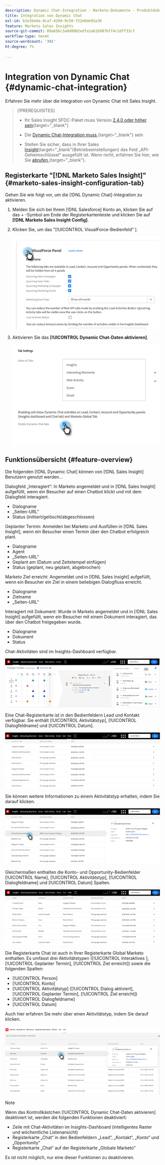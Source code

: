 ```yaml
---
description: Dynamic Chat-Integration - Marketo-Dokumente - Produktdokumentation
title: Integration von Dynamic Chat
exl-id: b2e3b4da-9ca7-4299-9c50-f52e0de91e36
feature: Marketo Sales Insights
source-git-commit: 09a656c3a0d0002edfa1a61b987bff4c1dff33cf
workflow-type: tm+mt
source-wordcount: '391'
ht-degree: 7%

---
```


# Integration von Dynamic Chat {#dynamic-chat-integration}

Erfahren Sie mehr über die Integration von Dynamic Chat mit Sales Insight.

>[!PREREQUISITES]
>
>* Ihr Sales Insight SFDC-Paket muss Version [2.4.0 oder höher sein](/help/marketo/product-docs/marketo-sales-insight/msi-for-salesforce/upgrading/upgrading-your-msi-package.md){target="_blank"}
>
>* Die [Dynamic Chat-Integration muss ](/help/marketo/product-docs/demand-generation/dynamic-chat/dynamic-chat-overview.md){target="_blank"} sein
>
>* Stellen Sie sicher, dass in Ihrer Sales [Insight](/help/marketo/product-docs/marketo-sales-insight/msi-for-salesforce/configuration/marketo-sales-insight-configuration-tab-in-salesforce.md#operational-settings){target="_blank"}Betriebseinstellungen) das Feld „API-Geheimschlüssel“ ausgefüllt ist. Wenn nicht, erfahren Sie hier, wie Sie [ abrufen ](/help/marketo/product-docs/marketo-sales-insight/msi-for-salesforce/configuration/configure-marketo-sales-insight-in-salesforce-enterprise-unlimited.md#configure-sales-insight-in-marketo){target="_blank"}.

## Registerkarte &quot;[!DNL Marketo Sales Insight]&quot; {#marketo-sales-insight-configuration-tab}

Gehen Sie wie folgt vor, um die [!DNL Dynamic Chat]-Integration zu aktivieren.

1. Melden Sie sich bei Ihrem [!DNL Salesforce] Konto an, klicken Sie auf das + -Symbol am Ende der Registerkartenleiste und klicken Sie auf **[!DNL Marketo Sales Insight Config]**.

1. Klicken Sie, um das &quot;[!UICONTROL VisualForce-Bedienfeld“ &#x200B;].

   ![](assets/dynamic-chat-integration-1.png)

1. Aktivieren Sie das **[!UICONTROL Dynamic Chat-Daten aktivieren]**.

   ![](assets/dynamic-chat-integration-2.png)

## Funktionsübersicht {#feature-overview}

Die folgenden [!DNL Dynamic Chat] können von [!DNL Sales Insight] Benutzern genutzt werden…

Dialogfeld „Interagiert“: In Marketo angemeldet und in [!DNL Sales Insight] aufgefüllt, wenn ein Besucher auf einen Chatbot klickt und mit dem Dialogfeld interagiert.

* Dialogname
* „Seiten-URL“
* Status (initiiert/gelöscht/abgeschlossen)

Geplanter Termin: Anmelden bei Marketo und Ausfüllen in [!DNL Sales Insight], wenn ein Besucher einen Termin über den Chatbot erfolgreich plant.

* Dialogname
* Agent
* „Seiten-URL“
* Geplant am (Datum und Zeitstempel einfügen)
* Status (geplant, neu geplant, abgebrochen)

Marketo Ziel erreicht: Angemeldet und in [!DNL Sales Insight] aufgefüllt, wenn ein Besucher ein Ziel in einem beliebigen Dialogfluss erreicht.

* Dialogname
* Zielname
* „Seiten-URL“

Interagiert mit Dokument: Wurde in Marketo angemeldet und in [!DNL Sales Insight] aufgefüllt, wenn ein Besucher mit einem Dokument interagiert, das über den Chatbot freigegeben wurde.

* Dialogname
* Dokument
* Status

Chat-Aktivitäten sind im Insights-Dashboard verfügbar.

![](assets/dynamic-chat-integration-3.png)

Eine Chat-Registerkarte ist in den Bedienfeldern Lead und Kontakt verfügbar. Sie enthält [!UICONTROL Aktivitätstyp], [!UICONTROL Dialogfeldname] und [!UICONTROL Datum].

![](assets/dynamic-chat-integration-4.png)

Sie können weitere Informationen zu einem Aktivitätstyp erhalten, indem Sie darauf klicken.

![](assets/dynamic-chat-integration-5.png)

Gleichermaßen enthalten die Konto- und Opportunity-Bedienfelder [!UICONTROL Name], [!UICONTROL Aktivitätstyp], [!UICONTROL Dialogfeldname] und [!UICONTROL Datum] Spalten.

![](assets/dynamic-chat-integration-6.png)

Die Registerkarte Chat ist auch in Ihrer Registerkarte Global Marketo enthalten. Es umfasst drei Aktivitätstypen ([!UICONTROL Interaktives &#x200B;], [!UICONTROL Geplanter Termin], [!UICONTROL Ziel erreicht]) sowie die folgenden Spalten:

* [!UICONTROL Person]
* [!UICONTROL Konto]
* [!UICONTROL Aktivitätstyp] ([!UICONTROL Dialog aktiviert], [!UICONTROL Geplanter Termin], [!UICONTROL Ziel erreicht])
* [!UICONTROL Dialogfeldname]
* [!UICONTROL Datum]

Auch hier erfahren Sie mehr über einen Aktivitätstyp, indem Sie darauf klicken.

![](assets/dynamic-chat-integration-7.png)

>[!NOTE]
>
>Wenn das Kontrollkästchen [!UICONTROL Dynamic Chat-Daten aktivieren] deaktiviert ist, werden die folgenden Funktionen deaktiviert:
>
>* Zeile mit Chat-Aktivitäten im Insights-Dashboard (intelligentes Raster und wöchentliche Listenansicht)
>* Registerkarte „Chat“ in den Bedienfeldern „Lead“, „Kontakt“, „Konto“ und „Opportunity“
>* Registerkarte „Chat“ auf der Registerkarte „Globale Marketo&quot;
>
>Es ist nicht möglich, nur eine dieser Funktionen zu deaktivieren.
